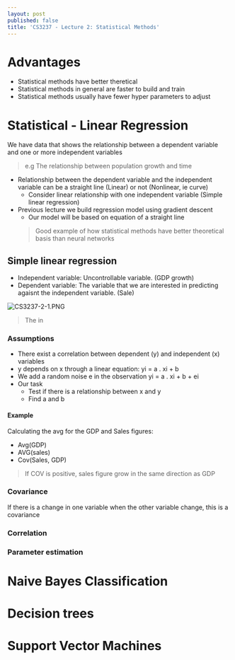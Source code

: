 ```yaml
---
layout: post
published: false
title: 'CS3237 - Lecture 2: Statistical Methods'
---
```

# Advantages 
- Statistical methods have better theretical
- Statistical methods in general are faster to build and train
- Statistical methods usually have fewer hyper parameters to adjust

# Statistical - Linear Regression

We have data that shows the relationship between a dependent variable and one or more independent variables
> e.g The relationship between population growth and time

- Relationship between the dependent variable and the independent variable can be a straight line (Linear) or not (Nonlinear, ie curve)
	- Consider linear relationship with one independent variable (Simple linear regression)
- Previous lecture we build regression model using gradient descent
  - Our model will be based on equation of a straight line
  > Good example of how statistical methods have better theoretical basis than neural networks

## Simple linear regression
- Independent variable: Uncontrollable variable. (GDP growth)
- Dependent variable: The variable that we are interested in predicting agaisnt the independent variable. (Sale)

![CS3237-2-1.PNG]({{site.baseurl}}/img/CS3237-2-1.PNG)

> The in


### Assumptions
- There exist a correlation between dependent (y) and independent (x) variables
- y depends on x through a linear equation:
	yi = a . xi + b
- We add a random noise e in the observation 
	yi = a . xi + b + ei
- Our task
	- Test if there is a relationship between x and y
    - Find a and b

#### Example
Calculating the avg for the GDP and Sales figures:
- Avg(GDP)
- AVG(sales)
- Cov(Sales, GDP)
> If COV is positive, sales figure grow in the same direction as GDP

### Covariance 

If there is a change in one variable when the other variable change, this is a covariance

### Correlation

### Parameter estimation



# Naive Bayes Classification
# Decision trees
# Support Vector Machines
